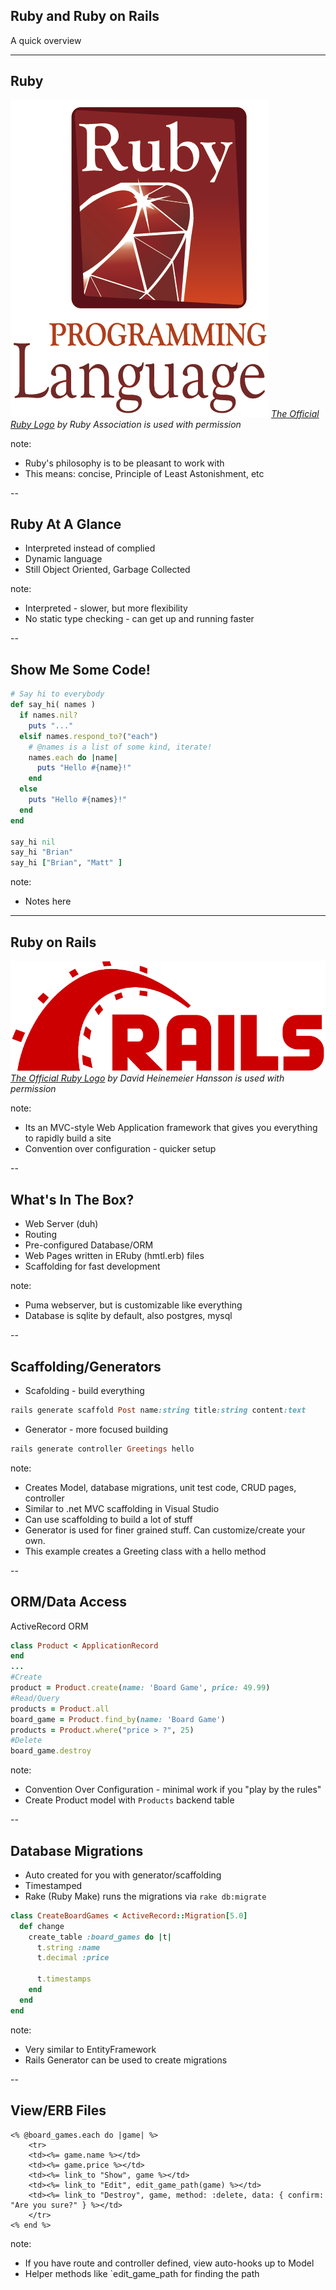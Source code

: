 ## Ruby and Ruby on Rails
A quick overview

---

## Ruby

![RubyLogo](images/ruby-logo-R.png)
*[The Official Ruby Logo](https://www.ruby.or.jp/en/about/logo) by Ruby Association is used with permission*

note:
* Ruby's philosophy is to be pleasant to work with
* This means: concise, Principle of Least Astonishment, etc

--

## Ruby At A Glance

* Interpreted instead of complied
* Dynamic language
* Still Object Oriented, Garbage Collected

note:
* Interpreted - slower, but more flexibility
* No static type checking - can get up and running faster

--

## Show Me Some Code!

```ruby
# Say hi to everybody 
def say_hi( names )
  if names.nil?
    puts "..."
  elsif names.respond_to?("each")
    # @names is a list of some kind, iterate!
    names.each do |name|
      puts "Hello #{name}!"
    end
  else
    puts "Hello #{names}!"
  end
end

say_hi nil
say_hi "Brian"
say_hi ["Brian", "Matt" ]
```

note:
* Notes here

---

## Ruby on Rails

![RailsLogo](images/rails-logo.svg)
*[The Official Ruby Logo](https://rubyonrails.org) by David Heinemeier Hansson is used with permission*

note:
* Its an MVC-style Web Application framework that gives you everything to rapidly build a site
* Convention over configuration - quicker setup

--

## What's In The Box?

* Web Server (duh)
* Routing
* Pre-configured Database/ORM
* Web Pages written in ERuby (hmtl.erb) files
* Scaffolding for fast development

note:
* Puma webserver, but is customizable like everything
* Database is sqlite by default, also postgres, mysql

--

## Scaffolding/Generators

* Scafolding - build everything
```ruby
rails generate scaffold Post name:string title:string content:text
```
* Generator - more focused building
```ruby
rails generate controller Greetings hello
```

note:
* Creates Model, database migrations, unit test code, CRUD pages, controller 
* Similar to .net MVC scaffolding in Visual Studio
* Can use scaffolding to build a lot of stuff
* Generator is used for finer grained stuff. Can customize/create your own.
* This example creates a Greeting class with a hello method

--

## ORM/Data Access

ActiveRecord ORM

```ruby
class Product < ApplicationRecord
end
...
#Create
product = Product.create(name: 'Board Game', price: 49.99)
#Read/Query
products = Product.all
board_game = Product.find_by(name: 'Board Game')
products = Product.where("price > ?", 25)
#Delete
board_game.destroy
```

note:
* Convention Over Configuration - minimal work if you "play by the rules"
* Create Product model with `Products` backend table

--

## Database Migrations

* Auto created for you with generator/scaffolding
* Timestamped
* Rake (Ruby Make) runs the migrations via `rake db:migrate`

```ruby
class CreateBoardGames < ActiveRecord::Migration[5.0]
  def change
    create_table :board_games do |t|
      t.string :name
      t.decimal :price
 
      t.timestamps
    end
  end
end
```

note:
* Very similar to EntityFramework
* Rails Generator can be used to create migrations

--

## View/ERB Files

```erb
<% @board_games.each do |game| %>
    <tr>
    <td><%= game.name %></td>
    <td><%= game.price %></td>
    <td><%= link_to "Show", game %></td>
    <td><%= link_to "Edit", edit_game_path(game) %></td>
    <td><%= link_to "Destroy", game, method: :delete, data: { confirm: "Are you sure?" } %></td>
    </tr>
<% end %>
```

note:
* If you have route and controller defined, view auto-hooks up to Model
* Helper methods like `edit_game_path for finding the path
